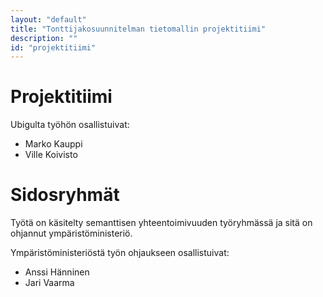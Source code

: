 ```yaml
---
layout: "default"
title: "Tonttijakosuunnitelman tietomallin projektitiimi"
description: ""
id: "projektitiimi"
---
```


# Projektitiimi

Ubigulta työhön osallistuivat:
- Marko Kauppi
- Ville Koivisto

# Sidosryhmät

Työtä on käsitelty semanttisen yhteentoimivuuden työryhmässä ja sitä on ohjannut ympäristöministeriö.

Ympäristöministeriöstä työn ohjaukseen osallistuivat:
- Anssi Hänninen
- Jari Vaarma

